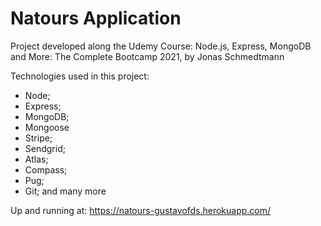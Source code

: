 # Natours Application

Project developed along the Udemy Course: Node.js, Express, MongoDB and More: The Complete Bootcamp 2021, by Jonas Schmedtmann

Technologies used in this project:

- Node;
- Express;
- MongoDB;
- Mongoose
- Stripe;
- Sendgrid;
- Atlas;
- Compass;
- Pug;
- Git;
  and many more

Up and running at: https://natours-gustavofds.herokuapp.com/

